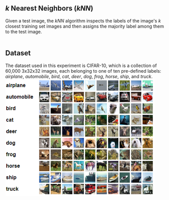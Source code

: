## _k_ Nearest Neighbors (_kNN_)
Given a test image, the _kNN_ algorithm inspects the labels of the image's _k_ closest training set images and then assigns the majority label among them to the test image. <br /><br />

## Dataset
The dataset used in this experiment is CIFAR-10, which is a collection of 60,000 3x32x32 images, each belonging to one of ten pre-defined labels: _airplane_, _automobile_, _bird_, _cat_, _deer_, _dog_, _frog_, _horse_, _ship_, and _truck_. <br />
![](https://github.com/rprasan/Computer-Vision/blob/main/1.%20k%20Nearest%20Neighbors/Capture.PNG) <br />
